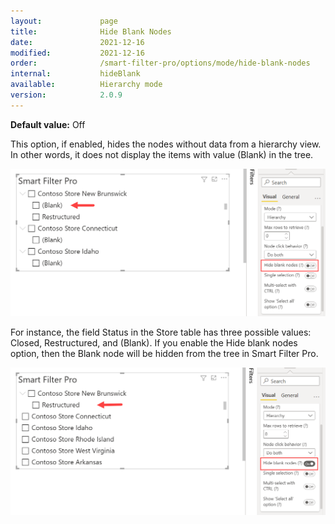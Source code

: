 ```yaml
---
layout:             page
title:              Hide Blank Nodes 
date:               2021-12-16
modified:           2021-12-16
order:              /smart-filter-pro/options/mode/hide-blank-nodes
internal:           hideBlank
available:          Hierarchy mode
version:            2.0.9
---
```

**Default value:** Off

This option, if enabled, hides the nodes without data from a hierarchy view. In other words, it does not display the items with value (Blank) in the tree. 

<img src="images/hide-blank-node-1.png" width="600">  


For instance, the field Status in the Store table has three possible values: Closed, Restructured, and (Blank). If you enable the Hide blank nodes option, then the Blank node will be hidden from the tree in Smart Filter Pro.
 
<img src="images/hide-blank-node-2.png" width="600">

